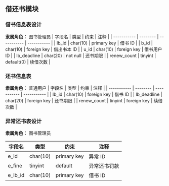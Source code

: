 ## 借还书模块

### 借书信息表设计

**隶属角色：** 图书管理员
| 字段名 | 类型 | 约束 | 注释 |
| ----------- | -------- | ----------- | ----------- |
| lb_id | char(10) | primary key | 借书 ID |
| b_id | char(10) | foreign key | 借出书本 ID |
| u_id | char(10) | foreign key | 借书用户 ID |
| lb_deadline | char(20) | not null | 还书期限 |
| renew_count | tinyint | default(0) | 续借次数 |

### 还书信息表

**隶属角色：** 普通用户
| 字段名 | 类型 | 约束 | 注释 |
| ----------- | -------- | ----------- | ----------- |
| lb_id | char(10) | foreign key | 借书 ID |
| lb_deadline | char(20) | foreign key | 还书期限 |
| renew_count | tinyint | foreign key | 续借次数 |

### 异常还书表设计

**隶属角色：** 图书管理员

| 字段名  | 类型     | 约束        | 注释         |
| ------- | -------- | ----------- | ------------ |
| e_id    | char(10) | primary key | 异常 ID      |
| e_fine  | tinyint  | default     | 异常还书罚款 |
| e_lb_id | char(10) | primary key | 借书 ID      |
